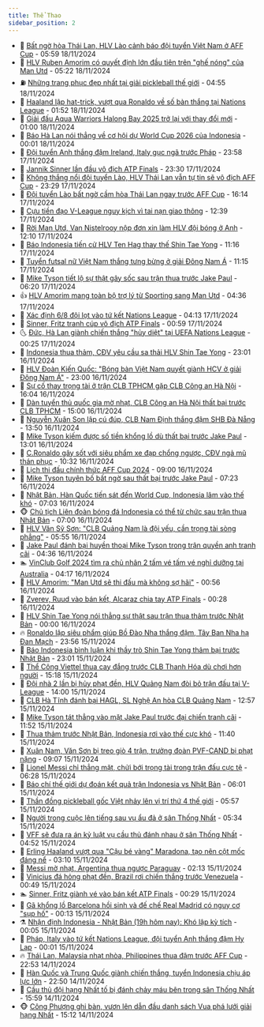 ```yaml
---
title: Thể Thao
sidebar_position: 2
---
```


<!-- dantri-the-thao:START -->
- 🎡 [Bất ngờ hòa Thái Lan, HLV Lào cảnh báo đội tuyển Việt Nam ở AFF Cup](https://dantri.com.vn/the-thao/bat-ngo-hoa-thai-lan-hlv-lao-canh-bao-doi-tuyen-viet-nam-o-aff-cup-20241118125859548.htm) - 05:59 18/11/2024
- 💯 [HLV Ruben Amorim có quyết định lớn đầu tiên trên &quot;ghế nóng&quot; của Man Utd](https://dantri.com.vn/the-thao/hlv-ruben-amorim-co-quyet-dinh-lon-dau-tien-tren-ghe-nong-cua-man-utd-20241118122211774.htm) - 05:22 18/11/2024
- ⛽️ [Những trang phục đẹp nhất tại giải pickleball thế giới](https://dantri.com.vn/the-thao/nhung-trang-phuc-dep-nhat-tai-giai-pickleball-the-gioi-20241118115534008.htm) - 04:55 18/11/2024
- 💃 [Haaland lập hat-trick, vượt qua Ronaldo về số bàn thắng tại Nations League](https://dantri.com.vn/the-thao/haaland-lap-hat-trick-vuot-qua-ronaldo-ve-so-ban-thang-tai-nations-league-20241118080322114.htm) - 01:52 18/11/2024
- 🌈 [Giải đấu Aqua Warriors Halong Bay 2025 trở lại với thay đổi mới](https://dantri.com.vn/the-thao/giai-dau-aqua-warriors-halong-bay-2025-tro-lai-voi-thay-doi-moi-20241117220543281.htm) - 01:00 18/11/2024
- 🦅 [Báo Hà Lan nói thẳng về cơ hội dự World Cup 2026 của Indonesia](https://dantri.com.vn/the-thao/bao-ha-lan-noi-thang-ve-co-hoi-du-world-cup-2026-cua-indonesia-20241117225215353.htm) - 00:01 18/11/2024
- 🌝 [Đội tuyển Anh thắng đậm Ireland, Italy gục ngã trước Pháp](https://dantri.com.vn/the-thao/doi-tuyen-anh-thang-dam-ireland-italy-guc-nga-truoc-phap-20241118064845899.htm) - 23:58 17/11/2024
- 🚀 [Jannik Sinner lần đầu vô địch ATP Finals](https://dantri.com.vn/the-thao/jannik-sinner-lan-dau-vo-dich-atp-finals-20241118062350040.htm) - 23:30 17/11/2024
- 🎉 [Không thắng nổi đội tuyển Lào, HLV Thái Lan vẫn tự tin sẽ vô địch AFF Cup](https://dantri.com.vn/the-thao/khong-thang-noi-doi-tuyen-lao-hlv-thai-lan-van-tu-tin-se-vo-dich-aff-cup-20241118000806612.htm) - 23:29 17/11/2024
- 📝 [Đội tuyển Lào bất ngờ cầm hòa Thái Lan ngay trước AFF Cup](https://dantri.com.vn/the-thao/doi-tuyen-lao-bat-ngo-cam-hoa-thai-lan-ngay-truoc-aff-cup-20241117231217912.htm) - 16:14 17/11/2024
- 🦄 [Cựu tiền đạo V-League nguy kịch vì tai nạn giao thông](https://dantri.com.vn/the-thao/cuu-tien-dao-v-league-nguy-kich-vi-tai-nan-giao-thong-20241117191425157.htm) - 12:39 17/11/2024
- 🎉 [Rời Man Utd, Van Nistelrooy nộp đơn xin làm HLV đội bóng ở Anh](https://dantri.com.vn/the-thao/roi-man-utd-van-nistelrooy-nop-don-xin-lam-hlv-doi-bong-o-anh-20241117185029622.htm) - 12:10 17/11/2024
- 💼 [Báo Indonesia tiến cử HLV Ten Hag thay thế Shin Tae Yong](https://dantri.com.vn/the-thao/bao-indonesia-tien-cu-hlv-ten-hag-thay-the-shin-tae-yong-20241117164550575.htm) - 11:16 17/11/2024
- 🤡 [Tuyển futsal nữ Việt Nam thắng tưng bừng ở giải Đông Nam Á](https://dantri.com.vn/the-thao/tuyen-futsal-nu-viet-nam-thang-tung-bung-o-giai-dong-nam-a-20241117181548812.htm) - 11:15 17/11/2024
- 🦆 [Mike Tyson tiết lộ sự thật gây sốc sau trận thua trước Jake Paul](https://dantri.com.vn/the-thao/mike-tyson-tiet-lo-su-that-gay-soc-sau-tran-thua-truoc-jake-paul-20241117124248758.htm) - 06:20 17/11/2024
- 👍 [HLV Amorim mang toàn bộ trợ lý từ Sporting sang Man Utd](https://dantri.com.vn/the-thao/hlv-amorim-mang-toan-bo-tro-ly-tu-sporting-sang-man-utd-20241117113520986.htm) - 04:36 17/11/2024
- 💼 [Xác định 6/8 đội lọt vào tứ kết Nations League](https://dantri.com.vn/the-thao/xac-dinh-68-doi-lot-vao-tu-ket-nations-league-20241117111333958.htm) - 04:13 17/11/2024
- 🦒 [Sinner, Fritz tranh cúp vô địch ATP Finals](https://dantri.com.vn/the-thao/sinner-fritz-tranh-cup-vo-dich-atp-finals-20241117075932499.htm) - 00:59 17/11/2024
- 🌜 [Đức, Hà Lan giành chiến thắng &quot;hủy diệt&quot; tại UEFA Nations League](https://dantri.com.vn/the-thao/duc-ha-lan-gianh-chien-thang-huy-diet-tai-uefa-nations-league-20241117071138493.htm) - 00:25 17/11/2024
- 🦆 [Indonesia thua thảm, CĐV yêu cầu sa thải HLV Shin Tae Yong](https://dantri.com.vn/the-thao/indonesia-thua-tham-cdv-yeu-cau-sa-thai-hlv-shin-tae-yong-20241116234822933.htm) - 23:01 16/11/2024
- 💪 [HLV Đoàn Kiến Quốc: &quot;Bóng bàn Việt Nam quyết giành HCV ở giải Đông Nam Á&quot;](https://dantri.com.vn/the-thao/hlv-doan-kien-quoc-bong-ban-viet-nam-quyet-gianh-hcv-o-giai-dong-nam-a-20241116100139851.htm) - 23:00 16/11/2024
- 🧠 [Sự cố thay trọng tài ở trận CLB TPHCM gặp CLB Công an Hà Nội](https://dantri.com.vn/the-thao/su-co-thay-trong-tai-o-tran-clb-tphcm-gap-clb-cong-an-ha-noi-20241116225005754.htm) - 16:04 16/11/2024
- 🦄 [Dàn tuyển thủ quốc gia mờ nhạt, CLB Công an Hà Nội thất bại trước CLB TPHCM](https://dantri.com.vn/the-thao/dan-tuyen-thu-quoc-gia-mo-nhat-clb-cong-an-ha-noi-that-bai-truoc-clb-tphcm-20241116214520411.htm) - 15:00 16/11/2024
- 🥸 [Nguyễn Xuân Son lập cú đúp, CLB Nam Định thắng đậm SHB Đà Nẵng](https://dantri.com.vn/the-thao/nguyen-xuan-son-lap-cu-dup-clb-nam-dinh-thang-dam-shb-da-nang-20241116203933117.htm) - 13:50 16/11/2024
- 🤠 [Mike Tyson kiếm được số tiền khổng lồ dù thất bại trước Jake Paul](https://dantri.com.vn/the-thao/mike-tyson-kiem-duoc-so-tien-khong-lo-du-that-bai-truoc-jake-paul-20241116175112689.htm) - 13:01 16/11/2024
- 👺 [C.Ronaldo gây sốt với siêu phẩm xe đạp chổng ngược, CĐV ngả mũ thán phục](https://dantri.com.vn/the-thao/cronaldo-gay-sot-voi-sieu-pham-xe-dap-chong-nguoc-cdv-nga-mu-than-phuc-20241116173212279.htm) - 10:32 16/11/2024
- 📝 [Lịch thi đấu chính thức AFF Cup 2024](https://dantri.com.vn/the-thao/lich-thi-dau-chinh-thuc-aff-cup-2024-20241115194826921.htm) - 09:00 16/11/2024
- 🦆 [Mike Tyson tuyên bố bất ngờ sau thất bại trước Jake Paul](https://dantri.com.vn/the-thao/mike-tyson-tuyen-bo-bat-ngo-sau-that-bai-truoc-jake-paul-20241116142348536.htm) - 07:23 16/11/2024
- 🥳 [Nhật Bản, Hàn Quốc tiến sát đến World Cup, Indonesia lâm vào thế khó](https://dantri.com.vn/the-thao/nhat-ban-han-quoc-tien-sat-den-world-cup-indonesia-lam-vao-the-kho-20241116140341176.htm) - 07:03 16/11/2024
- 🐵 [Chủ tịch Liên đoàn bóng đá Indonesia có thể từ chức sau trận thua Nhật Bản](https://dantri.com.vn/the-thao/chu-tich-lien-doan-bong-da-indonesia-co-the-tu-chuc-sau-tran-thua-nhat-ban-20241116134425822.htm) - 07:00 16/11/2024
- 🤩 [HLV Văn Sỹ Sơn: &quot;CLB Quảng Nam là đội yếu, cần trọng tài sòng phẳng&quot;](https://dantri.com.vn/the-thao/hlv-van-sy-son-clb-quang-nam-la-doi-yeu-can-trong-tai-song-phang-20241116123004235.htm) - 05:55 16/11/2024
- 🤠 [Jake Paul đánh bại huyền thoại Mike Tyson trong trận quyền anh tranh cãi](https://dantri.com.vn/the-thao/jake-paul-danh-bai-huyen-thoai-mike-tyson-trong-tran-quyen-anh-tranh-cai-20241116113558793.htm) - 04:36 16/11/2024
- 🏊 [VinClub Golf 2024 tìm ra chủ nhân 2 tấm vé tấm vé nghỉ dưỡng tại Australia](https://dantri.com.vn/the-thao/vinclub-golf-2024-tim-ra-chu-nhan-2-tam-ve-tam-ve-nghi-duong-tai-australia-20241116111700589.htm) - 04:17 16/11/2024
- 🗽 [HLV Amorim: &quot;Man Utd sẽ thi đấu mà không sợ hãi&quot;](https://dantri.com.vn/the-thao/hlv-amorim-man-utd-se-thi-dau-ma-khong-so-hai-20241116075357516.htm) - 00:56 16/11/2024
- 🚀 [Zverev, Ruud vào bán kết, Alcaraz chia tay ATP Finals](https://dantri.com.vn/the-thao/zverev-ruud-vao-ban-ket-alcaraz-chia-tay-atp-finals-20241116072519263.htm) - 00:28 16/11/2024
- 🎉 [HLV Shin Tae Yong nói thẳng sự thật sau trận thua thảm trước Nhật Bản](https://dantri.com.vn/the-thao/hlv-shin-tae-yong-noi-thang-su-that-sau-tran-thua-tham-truoc-nhat-ban-20241116005413962.htm) - 00:00 16/11/2024
- 🔥 [Ronaldo lập siêu phẩm giúp Bồ Đào Nha thắng đậm, Tây Ban Nha hạ Đan Mạch](https://dantri.com.vn/the-thao/ronaldo-lap-sieu-pham-giup-bo-dao-nha-thang-dam-tay-ban-nha-ha-dan-mach-20241116064722790.htm) - 23:56 15/11/2024
- 🎉 [Báo Indonesia bình luận khi thầy trò Shin Tae Yong thảm bại trước Nhật Bản](https://dantri.com.vn/the-thao/bao-indonesia-binh-luan-khi-thay-tro-shin-tae-yong-tham-bai-truoc-nhat-ban-20241116012520588.htm) - 23:01 15/11/2024
- 🎡 [Thể Công Viettel thua cay đắng trước CLB Thanh Hóa dù chơi hơn người](https://dantri.com.vn/the-thao/the-cong-viettel-thua-cay-dang-truoc-clb-thanh-hoa-du-choi-hon-nguoi-20241115215123586.htm) - 15:18 15/11/2024
- 🐻 [Đội nhà 2 lần bị hủy phạt đền, HLV Quảng Nam đòi bỏ trận đấu tại V-League](https://dantri.com.vn/the-thao/doi-nha-2-lan-bi-huy-phat-den-hlv-quang-nam-doi-bo-tran-dau-tai-v-league-20241115210910322.htm) - 14:00 15/11/2024
- 🌊 [CLB Hà Tĩnh đánh bại HAGL, SL Nghệ An hòa CLB Quảng Nam](https://dantri.com.vn/the-thao/clb-ha-tinh-danh-bai-hagl-sl-nghe-an-hoa-clb-quang-nam-20241115194304709.htm) - 12:57 15/11/2024
- 💃 [Mike Tyson tát thẳng vào mặt Jake Paul trước đại chiến tranh cãi](https://dantri.com.vn/the-thao/mike-tyson-tat-thang-vao-mat-jake-paul-truoc-dai-chien-tranh-cai-20241115185340226.htm) - 11:52 15/11/2024
- 🤔 [Thua thảm trước Nhật Bản, Indonesia rơi vào thế cực khó](https://dantri.com.vn/the-thao/thua-tham-truoc-nhat-ban-indonesia-roi-vao-the-cuc-kho-20241115184050165.htm) - 11:40 15/11/2024
- 🤭 [Xuân Nam, Văn Sơn bị treo giò 4 trận, trưởng đoàn PVF-CAND bị phạt nặng](https://dantri.com.vn/the-thao/xuan-nam-van-son-bi-treo-gio-4-tran-truong-doan-pvf-cand-bi-phat-nang-20241115161955758.htm) - 09:07 15/11/2024
- 👹 [Lionel Messi chỉ thẳng mặt, chửi bới trọng tài trong trận đấu cực tệ](https://dantri.com.vn/the-thao/lionel-messi-chi-thang-mat-chui-boi-trong-tai-trong-tran-dau-cuc-te-20241115132804085.htm) - 06:28 15/11/2024
- 🗽 [Báo chí thế giới dự đoán kết quả trận Indonesia vs Nhật Bản](https://dantri.com.vn/the-thao/bao-chi-the-gioi-du-doan-ket-qua-tran-indonesia-vs-nhat-ban-20241115115917838.htm) - 06:01 15/11/2024
- 🥳 [Thần đồng pickleball gốc Việt nhảy lên vị trí thứ 4 thế giới](https://dantri.com.vn/the-thao/than-dong-pickleball-goc-viet-nhay-len-vi-tri-thu-4-the-gioi-20241115125808253.htm) - 05:57 15/11/2024
- 💃 [Người trong cuộc lên tiếng sau vụ ẩu đả ở sân Thống Nhất](https://dantri.com.vn/the-thao/nguoi-trong-cuoc-len-tieng-sau-vu-au-da-o-san-thong-nhat-20241115122450252.htm) - 05:34 15/11/2024
- 🧰 [VFF sẽ đưa ra án kỷ luật vụ cầu thủ đánh nhau ở sân Thống Nhất](https://dantri.com.vn/the-thao/vff-se-dua-ra-an-ky-luat-vu-cau-thu-danh-nhau-o-san-thong-nhat-20241115114609491.htm) - 04:52 15/11/2024
- 💪 [Erling Haaland vượt qua &quot;Cậu bé vàng&quot; Maradona, tạo nên cột mốc đáng nể](https://dantri.com.vn/the-thao/erling-haaland-vuot-qua-cau-be-vang-maradona-tao-nen-cot-moc-dang-ne-20241115101044779.htm) - 03:10 15/11/2024
- 🚀 [Messi mờ nhạt, Argentina thua ngược Paraguay](https://dantri.com.vn/the-thao/messi-mo-nhat-argentina-thua-nguoc-paraguay-20241115085850406.htm) - 02:13 15/11/2024
- 🤠 [Vinicius đá hỏng phạt đền, Brazil rơi chiến thắng trước  Venezuela](https://dantri.com.vn/the-thao/vinicius-da-hong-phat-den-brazil-roi-chien-thang-truoc-venezuela-20241115074658048.htm) - 00:49 15/11/2024
- 🏊 [Sinner, Fritz giành vé vào bán kết ATP Finals](https://dantri.com.vn/the-thao/sinner-fritz-gianh-ve-vao-ban-ket-atp-finals-20241115072935617.htm) - 00:29 15/11/2024
- 🦄 [Gã khổng lồ Barcelona hồi sinh và đế chế Real Madrid có nguy cơ &quot;sụp hố&quot;](https://dantri.com.vn/the-thao/ga-khong-lo-barcelona-hoi-sinh-va-de-che-real-madrid-co-nguy-co-sup-ho-20241114171304118.htm) - 00:13 15/11/2024
- ⚗️ [Nhận định Indonesia - Nhật Bản &lpar;19h hôm nay&rpar;: Khó lập kỳ tích](https://dantri.com.vn/the-thao/nhan-dinh-indonesia-nhat-ban-19h-hom-nay-kho-lap-ky-tich-20241114233522019.htm) - 00:05 15/11/2024
- 🥷 [Pháp, Italy vào tứ kết Nations League, đội tuyển Anh thắng đậm Hy Lạp](https://dantri.com.vn/the-thao/phap-italy-vao-tu-ket-nations-league-doi-tuyen-anh-thang-dam-hy-lap-20241115064041608.htm) - 00:01 15/11/2024
- 🔥 [Thái Lan, Malaysia nhạt nhòa, Philippines thua đậm trước AFF Cup](https://dantri.com.vn/the-thao/thai-lan-malaysia-nhat-nhoa-philippines-thua-dam-truoc-aff-cup-20241115002801949.htm) - 22:53 14/11/2024
- 🦅 [Hàn Quốc và Trung Quốc giành chiến thắng, tuyển Indonesia chịu áp lực lớn](https://dantri.com.vn/the-thao/han-quoc-va-trung-quoc-gianh-chien-thang-tuyen-indonesia-chiu-ap-luc-lon-20241115000343846.htm) - 22:50 14/11/2024
- 🌝 [Cầu thủ đội hạng Nhất tố bị đánh chảy máu bên trong sân Thống Nhất](https://dantri.com.vn/the-thao/cau-thu-doi-hang-nhat-to-bi-danh-chay-mau-ben-trong-san-thong-nhat-20241114230738631.htm) - 15:59 14/11/2024
- 🐵 [Công Phượng ghi bàn, vươn lên dẫn đầu danh sách Vua phá lưới giải hạng Nhất](https://dantri.com.vn/the-thao/cong-phuong-ghi-ban-vuon-len-dan-dau-danh-sach-vua-pha-luoi-giai-hang-nhat-20241114220930382.htm) - 15:12 14/11/2024<!-- dantri-the-thao:END -->
